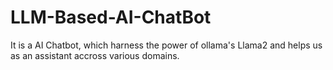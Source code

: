 # LLM-Based-AI-ChatBot
It is a AI Chatbot, which harness the power of ollama's Llama2 and helps us as an assistant accross various domains.
